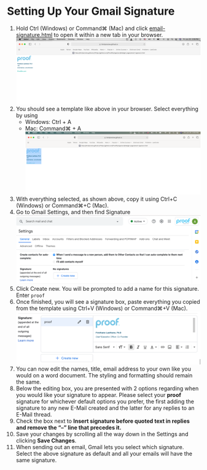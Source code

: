 # Setting Up Your Gmail Signature


1. Hold Ctrl (Windows) or Command⌘ (Mac) and click [email-signature.html](https://htmlpreview.github.io/?https://github.com/ProofDx/signature/blob/gh-pages/email-signature.html) to open it within a new tab in your browser.   
    ![browser0](images/browser0.png)
4. You should see a template like above in your browser. Select everything by using 
    - Windows: Ctrl + A
    - Mac: Command⌘ + A
    ![browser1](images/browser1.png)
5. With everything selected, as shown above, copy it using Ctrl+C (Windows) or Command⌘+C (Mac). 
6. Go to Gmail Settings, and then find Signature![setting0](images/setting0.png)
7. Click Create new. You will be prompted to add a name for this signature. Enter `proof`
8. Once finished, you will see a signature box, paste everything you copied from the template using Ctrl+V (Windows) or Command⌘+V (Mac). ![setting1](images/setting1.png)
9. You can now edit the names, title, email address to your own like you would on a word document. The styling and formatting should remain the same. 
10. Below the editing box, you are presented with 2 options regarding when you would like your signature to appear. Please select your **proof** signature for whichever default options you prefer, the first adding the signature to any new E-Mail created and the latter for any replies to an E-Mail thread.
12. Check the box next to **Insert signature before quoted text in replies and remove the “–” line that precedes it.**
13. Save your changes by scrolling all the way down in the Settings and clicking **Save Changes**.
14. When sending out an email, Gmail lets you select which signature. Select the above signature as default and all your emails will have the same signature. 
